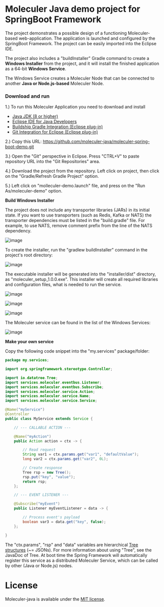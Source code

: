 # Moleculer Java demo project for SpringBoot Framework

The project demonstrates a possible design of a functioning Moleculer-based web-application. The application is launched and configured by the SpringBoot Framework. The project can be easily imported into the Eclipse IDE.

The project also includes a "buildInstaller" Gradle command to create a **Windows Installer** from the project, and it will install the finished application as a 64-bit **Windows Service**.

The Windows Service creates a Moleculer Node that can be connected to another **Java or Node.js-based** Moleculer Node.

### Download and run ###

1.) To run this Moleculer Application you need to download and install

- [Java JDK (8 or higher)](https://www.oracle.com/technetwork/java/javase/downloads/jdk8-downloads-2133151.html)
- [Eclipse IDE for Java Developers](https://www.eclipse.org/downloads/packages/)
- [Buildship Gradle Integration (Eclipse plug-in)](https://marketplace.eclipse.org/content/buildship-gradle-integration)
- [Git Integration for Eclipse (Eclipse plug-in)](https://marketplace.eclipse.org/content/egit-git-integration-eclipse)

2.) Copy this URL: https://github.com/moleculer-java/moleculer-spring-boot-demo.git

3.) Open the "Git" perspective in Eclipse. Press "CTRL+V" to paste repository URL into the "Git Repositories" area.

4.) Download the project from the repository. Left click on project, then click on the "Gradle/Refresh Gradle Project" option.

5.) Left click on "molleculer-demo.launch" file, and press on the "Run As/moleculer-demo" option.

**Build Windows Installer**

The project does not include any transporter libraries (JARs) in its initial state. If you want to use transporters (such as Redis, Kafka or NATS) the transporter dependencies must be listed in the "build.gradle" file. For example, to use NATS, remove comment prefix from the line of the NATS dependency.

![image](docs/dependency.png)

To create the installer, run the "gradlew buildInstaller" command in the project's root directory:

![image](docs/gradlew.png)

The executable installer will be generated into the "installer/dist" directory, as "moleculer_setup_1.0.0.exe". This installer will create all required libraries and configuration files, what is needed to run the service.

![image](docs/installer1.png)

![image](docs/installer2.png)

![image](docs/installer3.png)

The Moleculer service can be found in the list of the Windows Services:

![image](docs/service.png)

**Make your own service**

Copy the following code snippet into the "my.services" package/folder:

```java
package my.services;

import org.springframework.stereotype.Controller;

import io.datatree.Tree;
import services.moleculer.eventbus.Listener;
import services.moleculer.eventbus.Subscribe;
import services.moleculer.service.Action;
import services.moleculer.service.Name;
import services.moleculer.service.Service;

@Name("myService")
@Controller
public class MyService extends Service {

	// --- CALLABLE ACTION ---

	@Name("myAction")
	public Action action = ctx -> {

		// Read request
		String var1 = ctx.params.get("var1", "defaultValue");
		long var2 = ctx.params.get("var2", 0L);

		// Create response
		Tree rsp = new Tree();
		rsp.put("key", "value");
		return rsp;
	};

	// --- EVENT LISTENER ---

	@Subscribe("myEvent")
	public Listener myEventListener = data -> {

		// Process event's payload
		boolean var3 = data.get("key", false);
	};

}
```

The "ctx.params", "rsp" and "data" variables are hierarchical [Tree structures](https://berkesa.github.io/datatree/) (~= JSONs). For more information about using "Tree", see the JavaDoc of Tree. At boot time the Spring Framework will automatically register this service as a distributed Moleculer Service, which can be called by other (Java or Node.js) nodes.

# License
Moleculer-java is available under the [MIT license](https://tldrlegal.com/license/mit-license).
